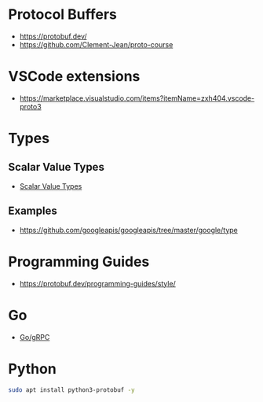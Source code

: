 # Protocol Buffers
- https://protobuf.dev/
- https://github.com/Clement-Jean/proto-course
# VSCode extensions
- https://marketplace.visualstudio.com/items?itemName=zxh404.vscode-proto3
# Types
## Scalar Value Types 
- [Scalar Value Types](https://protobuf.dev/programming-guides/proto3/#scalar)
## Examples
- https://github.com/googleapis/googleapis/tree/master/google/type
# Programming Guides
- https://protobuf.dev/programming-guides/style/
# Go
- [Go/gRPC](../go/grpc.md)
# Python
```zsh
sudo apt install python3-protobuf -y
```
